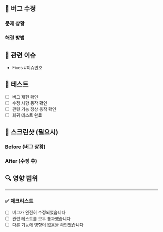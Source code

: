 ## 🐛 버그 수정

### 문제 상황

<!-- 어떤 버그가 있었는지 설명해주세요 -->

### 해결 방법

<!-- 어떻게 수정했는지 설명해주세요 -->

## 🔗 관련 이슈

- Fixes #이슈번호

## 🧪 테스트

- [ ] 버그 재현 확인
- [ ] 수정 사항 동작 확인
- [ ] 관련 기능 정상 동작 확인
- [ ] 회귀 테스트 완료

## 📱 스크린샷 (필요시)

### Before (버그 상황)

### After (수정 후)

## 🔍 영향 범위

<!-- 이 수정이 다른 기능에 미칠 수 있는 영향을 설명해주세요 -->

---

### ✅ 체크리스트

- [ ] 버그가 완전히 수정되었습니다
- [ ] 관련 테스트를 모두 통과했습니다
- [ ] 다른 기능에 영향이 없음을 확인했습니다
